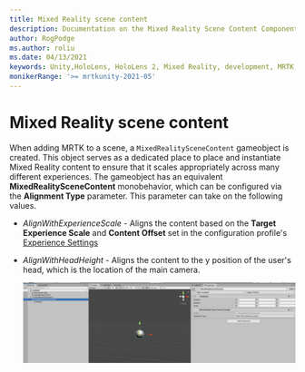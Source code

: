```yaml
---
title: Mixed Reality scene content
description: Documentation on the Mixed Reality Scene Content Component
author: RogPodge
ms.author: roliu
ms.date: 04/13/2021
keywords: Unity,HoloLens, HoloLens 2, Mixed Reality, development, MRTK,
monikerRange: '>= mrtkunity-2021-05'
---
```


# Mixed Reality scene content

When adding MRTK to a scene, a `MixedRealitySceneContent` gameobject is created. This object serves as a dedicated place to place and instantiate Mixed Reality content to ensure that it scales
appropriately across many different experiences. The gameobject has an equivalent **MixedRealitySceneContent** monobehavior, which can be configured via the **Alignment Type** parameter. This 
parameter can take on the following values.

* *AlignWithExperienceScale* - Aligns the content based on the **Target Experience Scale** and **Content Offset** set in the configuration profile's [Experience Settings](experience-settings.md)
* *AlignWithHeadHeight* - Aligns the content to the y position of the user's head, which is the location of the main camera.


  ![Mixed Reality Scene Content Object created in Editor](../images/experience-settings/MixedRealitySceneContent.png)
